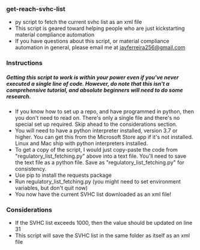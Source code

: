 ### get-reach-svhc-list
- py script to fetch the current svhc list as an xml file
- This script is geared toward helping people who are just kickstarting material compliance automation
- If you have questions about this script, or material compliance automation in general, please email me at jayferreira256@gmail.com

### Instructions
##### Getting this script to work is within your power even if you've never executed a single line of code. However, do note that this isn't a comprehensive tutorial, and absolute beginners will need to do some research.
- If you know how to set up a repo, and have programmed in python, then you don't need to read on. There's only a single file and there's no special set up required. Skip ahead to the considerations section.
- You will need to have a python interpreter installed, version 3.7 or higher. You can get this from the Microsoft Store app if it's not installed. Linux and Mac ship with python interpreters installed.
- To get a copy of the script, I would just copy-paste the code from "regulatory_list_fetching.py" above into a text file. You'll need to save the text file as a python file. Save as "regulatory_list_fetching.py" for consistency.
- Use pip to install the requests package
- Run regulatory_list_fetching.py (you might need to set environment variables, but don't quit now)
- You now have the current SVHC list downloaded as an xml file!

### Considerations
- If the SVHC list exceeds 1000, then the value should be updated on line 31
- This script will save the SVHC list in the same folder as itself as an xml file
